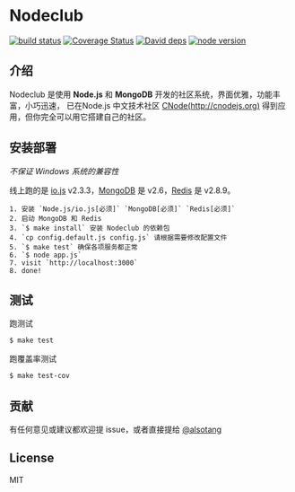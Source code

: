 Nodeclub
==

[![build status][travis-image]][travis-url]
[![Coverage Status][coverage-image]][coverage-url]
[![David deps][david-image]][david-url]
[![node version][node-image]][node-url]

[travis-image]: https://img.shields.io/travis/cnodejs/nodeclub.svg?style=flat-square
[travis-url]: https://travis-ci.org/cnodejs/nodeclub
[coverage-image]: https://img.shields.io/coveralls/cnodejs/nodeclub.svg?style=flat-square
[coverage-url]: https://coveralls.io/r/cnodejs/nodeclub?branch=master
[david-image]: https://img.shields.io/david/cnodejs/nodeclub.svg?style=flat-square
[david-url]: https://david-dm.org/cnodejs/nodeclub
[node-image]: https://img.shields.io/badge/node.js-%3E=_0.10-green.svg?style=flat-square
[node-url]: http://nodejs.org/download/

## 介绍

Nodeclub 是使用 **Node.js** 和 **MongoDB** 开发的社区系统，界面优雅，功能丰富，小巧迅速，
已在Node.js 中文技术社区 [CNode(http://cnodejs.org)](http://cnodejs.org) 得到应用，但你完全可以用它搭建自己的社区。

## 安装部署

*不保证 Windows 系统的兼容性*

线上跑的是 [io.js](https://iojs.org) v2.3.3，[MongoDB](https://www.mongodb.org) 是 v2.6，[Redis](http://redis.io) 是 v2.8.9。

```
1. 安装 `Node.js/io.js[必须]` `MongoDB[必须]` `Redis[必须]`
2. 启动 MongoDB 和 Redis
3. `$ make install` 安装 Nodeclub 的依赖包
4. `cp config.default.js config.js` 请根据需要修改配置文件
5. `$ make test` 确保各项服务都正常
6. `$ node app.js`
7. visit `http://localhost:3000`
8. done!
```

## 测试

跑测试

```bash
$ make test
```

跑覆盖率测试

```bash
$ make test-cov
```

## 贡献

有任何意见或建议都欢迎提 issue，或者直接提给 [@alsotang](https://github.com/alsotang)

## License

MIT
